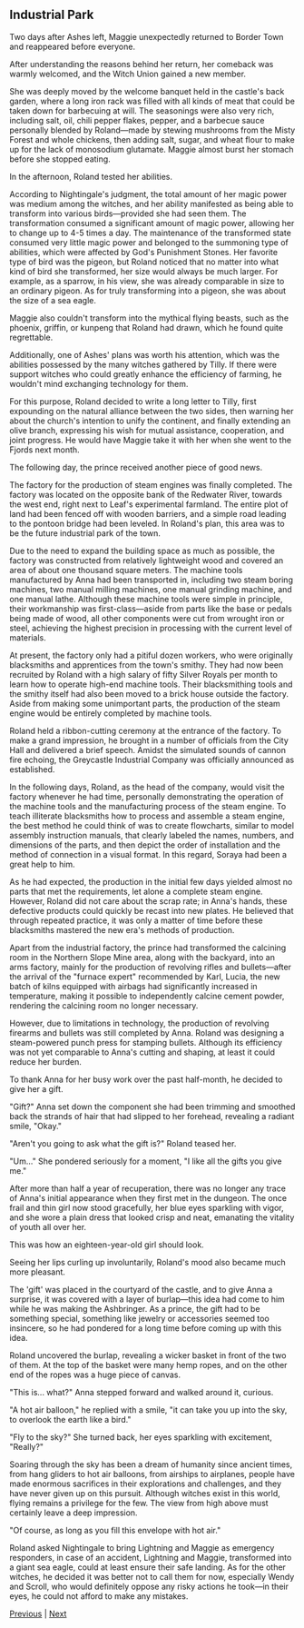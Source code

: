 ## Industrial Park
Two days after Ashes left, Maggie unexpectedly returned to Border Town and reappeared before everyone.

After understanding the reasons behind her return, her comeback was warmly welcomed, and the Witch Union gained a new member.

She was deeply moved by the welcome banquet held in the castle's back garden, where a long iron rack was filled with all kinds of meat that could be taken down for barbecuing at will. The seasonings were also very rich, including salt, oil, chili pepper flakes, pepper, and a barbecue sauce personally blended by Roland—made by stewing mushrooms from the Misty Forest and whole chickens, then adding salt, sugar, and wheat flour to make up for the lack of monosodium glutamate. Maggie almost burst her stomach before she stopped eating.

In the afternoon, Roland tested her abilities.

According to Nightingale's judgment, the total amount of her magic power was medium among the witches, and her ability manifested as being able to transform into various birds—provided she had seen them. The transformation consumed a significant amount of magic power, allowing her to change up to 4-5 times a day. The maintenance of the transformed state consumed very little magic power and belonged to the summoning type of abilities, which were affected by God's Punishment Stones. Her favorite type of bird was the pigeon, but Roland noticed that no matter into what kind of bird she transformed, her size would always be much larger. For example, as a sparrow, in his view, she was already comparable in size to an ordinary pigeon. As for truly transforming into a pigeon, she was about the size of a sea eagle.

Maggie also couldn't transform into the mythical flying beasts, such as the phoenix, griffin, or kunpeng that Roland had drawn, which he found quite regrettable.

Additionally, one of Ashes' plans was worth his attention, which was the abilities possessed by the many witches gathered by Tilly. If there were support witches who could greatly enhance the efficiency of farming, he wouldn't mind exchanging technology for them.

For this purpose, Roland decided to write a long letter to Tilly, first expounding on the natural alliance between the two sides, then warning her about the church's intention to unify the continent, and finally extending an olive branch, expressing his wish for mutual assistance, cooperation, and joint progress. He would have Maggie take it with her when she went to the Fjords next month.

The following day, the prince received another piece of good news.



The factory for the production of steam engines was finally completed. The factory was located on the opposite bank of the Redwater River, towards the west end, right next to Leaf's experimental farmland. The entire plot of land had been fenced off with wooden barriers, and a simple road leading to the pontoon bridge had been leveled. In Roland's plan, this area was to be the future industrial park of the town.



Due to the need to expand the building space as much as possible, the factory was constructed from relatively lightweight wood and covered an area of about one thousand square meters. The machine tools manufactured by Anna had been transported in, including two steam boring machines, two manual milling machines, one manual grinding machine, and one manual lathe. Although these machine tools were simple in principle, their workmanship was first-class—aside from parts like the base or pedals being made of wood, all other components were cut from wrought iron or steel, achieving the highest precision in processing with the current level of materials.



At present, the factory only had a pitiful dozen workers, who were originally blacksmiths and apprentices from the town's smithy. They had now been recruited by Roland with a high salary of fifty Silver Royals per month to learn how to operate high-end machine tools. Their blacksmithing tools and the smithy itself had also been moved to a brick house outside the factory. Aside from making some unimportant parts, the production of the steam engine would be entirely completed by machine tools.



Roland held a ribbon-cutting ceremony at the entrance of the factory. To make a grand impression, he brought in a number of officials from the City Hall and delivered a brief speech. Amidst the simulated sounds of cannon fire echoing, the Greycastle Industrial Company was officially announced as established.



In the following days, Roland, as the head of the company, would visit the factory whenever he had time, personally demonstrating the operation of the machine tools and the manufacturing process of the steam engine. To teach illiterate blacksmiths how to process and assemble a steam engine, the best method he could think of was to create flowcharts, similar to model assembly instruction manuals, that clearly labeled the names, numbers, and dimensions of the parts, and then depict the order of installation and the method of connection in a visual format. In this regard, Soraya had been a great help to him.



As he had expected, the production in the initial few days yielded almost no parts that met the requirements, let alone a complete steam engine. However, Roland did not care about the scrap rate; in Anna's hands, these defective products could quickly be recast into new plates. He believed that through repeated practice, it was only a matter of time before these blacksmiths mastered the new era's methods of production.



Apart from the industrial factory, the prince had transformed the calcining room in the Northern Slope Mine area, along with the backyard, into an arms factory, mainly for the production of revolving rifles and bullets—after the arrival of the "furnace expert" recommended by Karl, Lucia, the new batch of kilns equipped with airbags had significantly increased in temperature, making it possible to independently calcine cement powder, rendering the calcining room no longer necessary.



However, due to limitations in technology, the production of revolving firearms and bullets was still completed by Anna. Roland was designing a steam-powered punch press for stamping bullets. Although its efficiency was not yet comparable to Anna's cutting and shaping, at least it could reduce her burden.



To thank Anna for her busy work over the past half-month, he decided to give her a gift.



"Gift?" Anna set down the component she had been trimming and smoothed back the strands of hair that had slipped to her forehead, revealing a radiant smile, "Okay."



"Aren't you going to ask what the gift is?" Roland teased her.



"Um..." She pondered seriously for a moment, "I like all the gifts you give me."



After more than half a year of recuperation, there was no longer any trace of Anna's initial appearance when they first met in the dungeon. The once frail and thin girl now stood gracefully, her blue eyes sparkling with vigor, and she wore a plain dress that looked crisp and neat, emanating the vitality of youth all over her.



This was how an eighteen-year-old girl should look.



Seeing her lips curling up involuntarily, Roland's mood also became much more pleasant.



The 'gift' was placed in the courtyard of the castle, and to give Anna a surprise, it was covered with a layer of burlap—this idea had come to him while he was making the Ashbringer. As a prince, the gift had to be something special, something like jewelry or accessories seemed too insincere, so he had pondered for a long time before coming up with this idea.



Roland uncovered the burlap, revealing a wicker basket in front of the two of them. At the top of the basket were many hemp ropes, and on the other end of the ropes was a huge piece of canvas.



"This is... what?" Anna stepped forward and walked around it, curious.

"A hot air balloon," he replied with a smile, "it can take you up into the sky, to overlook the earth like a bird."

"Fly to the sky?" She turned back, her eyes sparkling with excitement, "Really?"

Soaring through the sky has been a dream of humanity since ancient times, from hang gliders to hot air balloons, from airships to airplanes, people have made enormous sacrifices in their explorations and challenges, and they have never given up on this pursuit. Although witches exist in this world, flying remains a privilege for the few. The view from high above must certainly leave a deep impression.

"Of course, as long as you fill this envelope with hot air."

Roland asked Nightingale to bring Lightning and Maggie as emergency responders, in case of an accident, Lightning and Maggie, transformed into a giant sea eagle, could at least ensure their safe landing. As for the other witches, he decided it was better not to call them for now, especially Wendy and Scroll, who would definitely oppose any risky actions he took—in their eyes, he could not afford to make any mistakes.





[Previous](CH0173.md) | [Next](CH0175.md)
